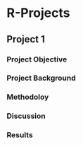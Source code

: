 # R-Projects
## Project 1

### Project Objective

### Project Background 


### Methodoloy 


### Discussion 

### Results
